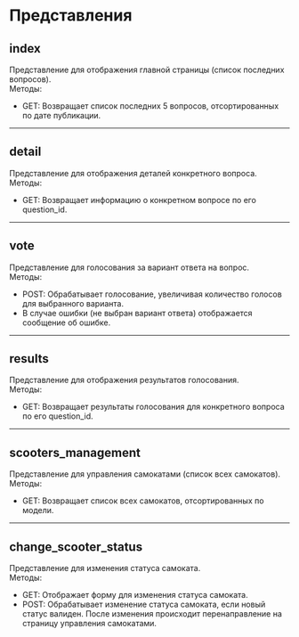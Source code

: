 # Представления

## index  
Представление для отображения главной страницы (список последних вопросов).  
Методы:  
- GET: Возвращает список последних 5 вопросов, отсортированных по дате публикации.  

---

## detail  
Представление для отображения деталей конкретного вопроса.  
Методы:  
- GET: Возвращает информацию о конкретном вопросе по его question_id.  

---

## vote  
Представление для голосования за вариант ответа на вопрос.  
Методы:  
- POST: Обрабатывает голосование, увеличивая количество голосов для выбранного варианта.  
- В случае ошибки (не выбран вариант ответа) отображается сообщение об ошибке.  

---

## results  
Представление для отображения результатов голосования.  
Методы:  
- GET: Возвращает результаты голосования для конкретного вопроса по его question_id.  

---

## scooters_management  
Представление для управления самокатами (список всех самокатов).  
Методы:  
- GET: Возвращает список всех самокатов, отсортированных по модели.  

---

## change_scooter_status  
Представление для изменения статуса самоката.  
Методы:  
- GET: Отображает форму для изменения статуса самоката.  
- POST: Обрабатывает изменение статуса самоката, если новый статус валиден. После изменения происходит перенаправление на страницу управления самокатами.